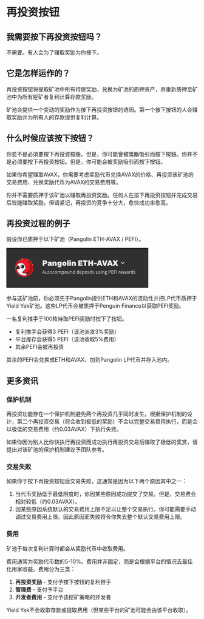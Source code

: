 # 再投资按钮

## 我需要按下再投资按钮吗？

不需要。有人会为了赚取奖励为你按下。

## 它是怎样运作的？

再投资按钮将提取矿池中所有待提奖励，兑换为矿池的质押资产，并重新质押至矿池中为所有挖矿者复利计算存款奖励。

矿池会提供一个变动的奖励作为按下再投资按钮的诱因。第一个按下按钮的人会赚取奖励并为所有人的存款提供复利计算。

## 什么时候应该按下按钮？

你並不是必須要按下再投資按鈕。但是，你可能會被獎勵吸引而按下按鈕。你并不是必须要按下再投资按钮。但是，你可能会被奖励吸引而按下按钮。

如果你希望赚取AVAX，你需要考虑奖励代币兑换AVAX的价格、再投资该矿池的交易费用、兑换奖励代币为AVAX的交易费用等。

你并不需要质押于该矿池以赚取再投资奖励。任何人在按下再投资按钮并完成交易后皆能赚取奖励。但请紧记，再投资的竞争十分大，愈快成功率愈高。

## 再投资过程的例子

假设你已质押于以下矿池（Pangolin ETH-AVAX / PEFI）。

![](../.gitbook/assets/screen-shot-2021-05-14-at-9.06.18-pm.png)

参与这矿池前，你必须先于Pangolin提供ETH和AVAX的流动性并把LP代币质押于Yield Yak矿池。这些LP代币会被质押于Penguin Finance以获取PEFI奖励。

一名复利推手于100枚待取PEFI奖励时按下了按钮。

* 复利推手会获得3 PEFI（该池派发3%奖励）
* 平台库存会获得5 PEFI（该池收取5%费用）
* 其余PEFI会被再投资

其余的PEFI会兑换成ETH和AVAX，加到Pangolin LP代币并存入池内。

## 更多资讯

### 保护机制

再投资功能存在一个保护机制避免两个再投资几乎同时发生。根据保护机制的设计，第二个再投资交易（将会收到极低的奖励）不会以完整交易费用执行，而是会以极低的交易费用（约0.03AVAX）下执行失败。

如果你因为别人比你快执行再投资而成功执行再投资交易后赚取了极低的奖赏，请提出对该矿池的保护机制建议予团队参考。

### 交易失败

如果你于按下再投资按钮后交易失败，这通常是因为以下两个原因其中之一：

1. 当代币奖励低于最低限度时，你因某些原因成功提交了交易。但是，交易费会相对较低（约0.03AVAX）。
2. 因某些原因系统默认的交易费用上限不足以让整个交易执行。你可能需要手动调过交易费用上限。因此原因而失败将令你失去整个默认交易费用上限。

### 费用

矿池于每次复利计算时都会从奖励代币中收取费用。

费用通常为奖励代币数的5-10%。费用并非固定，而是会根据平台的情况去最佳化用家收益。费用分为三类：

1. **再投资奖励** - 支付予按下按钮的复利推手
2. **管理费** - 支付予平台
3. **开发者费用** - 支付予该挖矿策略的开发者

Yield Yak不会收取存款或提取费用（但某些平台的矿池可能会由该平台收取）。

  

